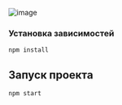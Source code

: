 ![image](https://github.com/Mister-Gallardo/commerce-site/assets/143205847/548459f7-72f3-42c7-80a2-358e66276e9b)


### Установка зависимостей

```
npm install
```

## Запуск проекта

```
npm start
```
